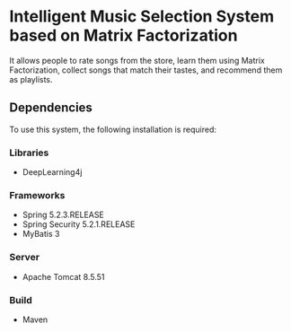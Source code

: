 # Intelligent Music Selection System based on Matrix Factorization

It allows people to rate songs from the store, learn them using Matrix Factorization, collect songs that match their tastes, and recommend them as playlists.

## Dependencies

To use this system, the following installation is required:

### Libraries
- DeepLearning4j

### Frameworks
- Spring 5.2.3.RELEASE
- Spring Security 5.2.1.RELEASE
- MyBatis 3

### Server
- Apache Tomcat 8.5.51

### Build
- Maven

